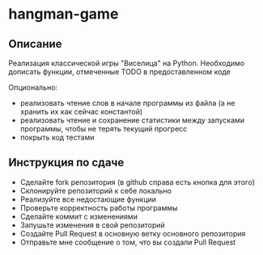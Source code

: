 # hangman-game

## Описание

Реализация классической игры "Виселица" на Python. Необходимо дописать функции, отмеченные TODO в предоставленном коде

Опционально:
- реализовать чтение слов в начале программы из файла (а не хранить их как сейчас константой)
- реализовать чтение и сохранение статистики между запусками программы, чтобы не терять текущий прогресс
- покрыть код тестами

## Инструкция по сдаче

- Сделайте fork репозитория (в github справа есть кнопка для этого)
- Склонируйте репозиторий к себе локально
- Реализуйте все недостающие функции
- Проверьте корректность работы программы
- Сделайте коммит с изменениями
- Запушьте изменения в свой репозиторий
- Создайте Pull Request в основную ветку основного репозитория
- Отправьте мне сообщение о том, что вы создали Pull Request

